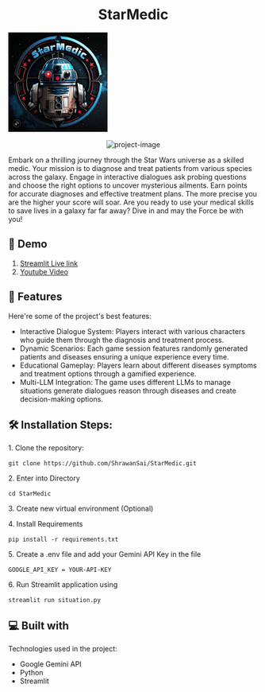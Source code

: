 <h1 align="center" id="title">StarMedic</h1>
<img src="https://github.com/ShrawanSai/StarMedic/blob/main/screenshots/logo.jpg" alt="project-screenshot" width="200" height="200/">

<p align="center"><img src="https://socialify.git.ci/ShrawanSai/StarMedic/image?description=1&amp;descriptionEditable=The%20Star%20Wars%20Medical%20Diagnosis%20Game!&amp;font=Raleway&amp;language=1&amp;name=1&amp;owner=1&amp;pattern=Diagonal%20Stripes&amp;stargazers=1&amp;theme=Dark" alt="project-image"></p>


<p id="description">Embark on a thrilling journey through the Star Wars universe as a skilled medic. Your mission is to diagnose and treat patients from various species across the galaxy. Engage in interactive dialogues ask probing questions and choose the right options to uncover mysterious ailments. Earn points for accurate diagnoses and effective treatment plans. The more precise you are the higher your score will soar. Are you ready to use your medical skills to save lives in a galaxy far far away? Dive in and may the Force be with you!</p>

<h2>🚀 Demo</h2>

1. [Streamlit Live link](https://starmedic.streamlit.app/)
2. [Youtube Video](https://www.youtube.com/watch?v=R_4jrGhQ7Yo&t=3s)


<h2>🧐 Features</h2>

Here're some of the project's best features:

*   Interactive Dialogue System: Players interact with various characters who guide them through the diagnosis and treatment process.
*   Dynamic Scenarios: Each game session features randomly generated patients and diseases ensuring a unique experience every time.
*   Educational Gameplay: Players learn about different diseases symptoms and treatment options through a gamified experience.
*   Multi-LLM Integration: The game uses different LLMs to manage situations generate dialogues reason through diseases and create decision-making options.

<h2>🛠️ Installation Steps:</h2>

<p>1. Clone the repository:</p>

```
git clone https://github.com/ShrawanSai/StarMedic.git
```

<p>2. Enter into Directory</p>

```
cd StarMedic
```

<p>3. Create new virtual environment (Optional)</p>

<p>4. Install Requirements</p>

```
pip install -r requirements.txt
```

<p>5. Create a .env file and add your Gemini API Key in the file</p>

```
GOOGLE_API_KEY = YOUR-API-KEY
```

<p>6. Run Streamlit application using</p>

```
streamlit run situation.py
```

  
  
<h2>💻 Built with</h2>

Technologies used in the project:

*   Google Gemini API
*   Python
*   Streamlit
